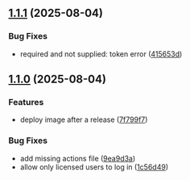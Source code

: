 ## [1.1.1](https://github.com/kuzzleio/verdaccio-kuzzle/compare/v1.1.0...v1.1.1) (2025-08-04)


### Bug Fixes

* required and not supplied: token error ([415653d](https://github.com/kuzzleio/verdaccio-kuzzle/commit/415653d1a1bccb6c8848501fef4ccf9960b93e9e))

## [1.1.0](https://github.com/kuzzleio/verdaccio-kuzzle/compare/v1.0.9...v1.1.0) (2025-08-04)


### Features

* deploy image after a release ([7f799f7](https://github.com/kuzzleio/verdaccio-kuzzle/commit/7f799f733d679b7f18755882dd00698d4a90c8a9))


### Bug Fixes

* add missing actions file ([9ea9d3a](https://github.com/kuzzleio/verdaccio-kuzzle/commit/9ea9d3a699b8d1ca603479031d68e89e51aee270))
* allow only licensed users to log in ([1c56d49](https://github.com/kuzzleio/verdaccio-kuzzle/commit/1c56d497b5e2c84a7a329e51636336165ab0a75e))
